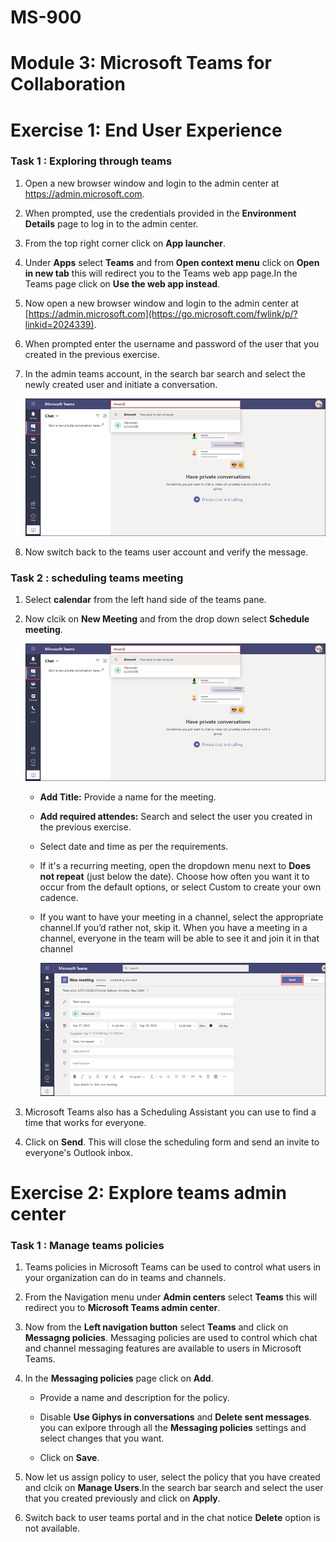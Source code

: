 # MS-900

# Module 3: Microsoft Teams for Collaboration  

# Exercise 1: End User Experience 

### Task 1 : Exploring through teams

1. Open a new browser window and login to the admin center at https://admin.microsoft.com.

1. When prompted, use the credentials provided in the **Environment Details** page to log in to the admin center.

1. From the top right corner click on **App launcher**.

1. Under **Apps** select **Teams** and from **Open context menu** click on **Open in new tab** this will redirect you to the Teams web app page.In the Teams page click on **Use the web app instead**.

1. Now open a new browser window and login to the admin center at [https://admin.microsoft.com](https://go.microsoft.com/fwlink/p/?linkid=2024339).

1. When prompted enter the username and password of the user that you created in the previous exercise.

1. In the admin teams account, in the search bar  search and select the newly created user and initiate a conversation.

   ![](Images/img40.png)

1. Now switch back to the teams user account and verify the message.

### Task 2 : scheduling teams meeting

1. Select **calendar** from the left hand side of the teams pane. 

1. Now clcik on  **New Meeting** and from the drop down select **Schedule meeting**. 
  
   ![](Images/img41.png)
   
   - **Add Title:** Provide a name for the meeting.
   
   - **Add required attendes:** Search and select the user you created in the previous exercise.
   
   - Select date and time as per the requirements.
   
   - If it's a recurring meeting, open the dropdown menu next to **Does not repeat** (just below the date). Choose how often you want it to occur from the default options, or select Custom to create your own cadence.
   
   - If you want to have your meeting in a channel, select the appropriate channel.If you’d rather not, skip it. When you have a meeting in a channel, everyone in the team will be able to see it and join it in that channel
   
       ![](Images/img42.png)
   
1. Microsoft Teams also has a Scheduling Assistant you can use to find a time that works for everyone. 

1. Click on **Send**. This will close the scheduling form and send an invite to everyone's Outlook inbox.
   
# Exercise 2: Explore teams admin center 

### Task 1 :  Manage teams policies 

1. Teams policies in Microsoft Teams can be used to control what users in your organization can do in teams and channels.

1. From the Navigation menu under **Admin centers** select **Teams** this will redirect you to **Microsoft Teams admin center**.

1. Now from the **Left navigation button** select **Teams**  and click on **Messagng policies**. Messaging policies are used to control which chat and channel messaging features are available to users in Microsoft Teams.

1. In the **Messaging policies** page click on **Add**. 

   - Provide a name and description for the policy.
   
   - Disable **Use Giphys in conversations** and **Delete sent messages**. you can exlpore through all the **Messaging policies** settings and select changes that you want.
   
   - Click on **Save**.
   
1. Now let us assign policy to user, select the policy that you have created and clcik on **Manage Users**.In the search bar  search and select the user that you created previously and click on **Apply**.

1. Switch back to user teams portal and in the chat notice **Delete** option is not available.


   
   





